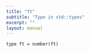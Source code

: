 ```yaml
---
title: "ft"
subtitle: "Type in std::types"
excerpt: ""
layout: manual
---
```




```kcl
type ft = number(ft)
```





